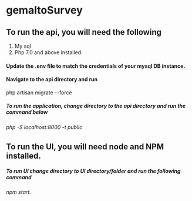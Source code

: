 # gemaltoSurvey
## To run the api, you will need the following 
1. My sql
2. Php 7.0 and above installed. 

#### Update the .env file to match the credentials of your mysql DB instance. 
#### Navigate to the api directory and run 
php artisan migrate --force


##### To run the application, change directory to the api directory and run the command below 
###### php -S localhost:8000 -t public


## To run the UI, you will need node and NPM installed. 
##### To run UI change directory to UI directory/folder and run the following command
###### npm start. 
